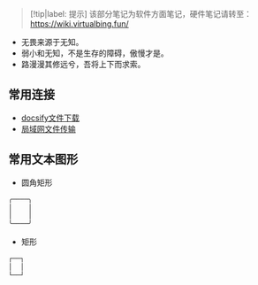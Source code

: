 > [!tip|label: 提示]
> 该部分笔记为软件方面笔记，硬件笔记请转至：https://wiki.virtualbing.fun/

* 无畏来源于无知。
* 弱小和无知，不是生存的障碍，傲慢才是。
* 路漫漫其修远兮，吾将上下而求索。

## 常用连接

- [docsify文件下载](Web/docsify/项目配置/文件下载/README.md)
- [局域网文件传输](实践积累/局域网文件传输/README.md)

## 常用文本图形

* 圆角矩形

```txt
╭────╮
│    │
│    │
╰────╯
```

- 矩形

```txt
┌──┐
│  │
└──┘
```